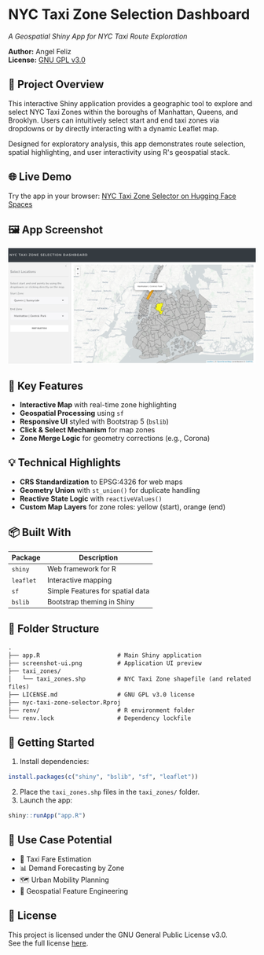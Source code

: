 # NYC Taxi Zone Selection Dashboard  
*A Geospatial Shiny App for NYC Taxi Route Exploration*

**Author:** Angel Feliz  
**License:** [GNU GPL v3.0](https://www.gnu.org/licenses/gpl-3.0.html)  

## 📍 Project Overview
This interactive Shiny application provides a geographic tool to explore and select NYC Taxi Zones within the boroughs of Manhattan, Queens, and Brooklyn. Users can intuitively select start and end taxi zones via dropdowns or by directly interacting with a dynamic Leaflet map.

Designed for exploratory analysis, this app demonstrates route selection, spatial highlighting, and user interactivity using R's geospatial stack.

## 🌐 Live Demo
Try the app in your browser: [NYC Taxi Zone Selector on Hugging Face Spaces](https://huggingface.co/spaces/AngelFelizR/nyc-taxi-zone-selector)

## 🖼️ App Screenshot
![NYC Taxi Zone Selector UI](screenshot-ui.png)

## 🎯 Key Features
- **Interactive Map** with real-time zone highlighting
- **Geospatial Processing** using `sf`
- **Responsive UI** styled with Bootstrap 5 (`bslib`)
- **Click & Select Mechanism** for map zones
- **Zone Merge Logic** for geometry corrections (e.g., Corona)

## 💡 Technical Highlights
- **CRS Standardization** to EPSG:4326 for web maps
- **Geometry Union** with `st_union()` for duplicate handling
- **Reactive State Logic** with `reactiveValues()`
- **Custom Map Layers** for zone roles: yellow (start), orange (end)

## 📦 Built With
| Package   | Description                                |
|-----------|--------------------------------------------|
| `shiny`   | Web framework for R                        |
| `leaflet` | Interactive mapping                        |
| `sf`      | Simple Features for spatial data           |
| `bslib`   | Bootstrap theming in Shiny                 |

## 📁 Folder Structure
```text
.
├── app.R                      # Main Shiny application
├── screenshot-ui.png          # Application UI preview
├── taxi_zones/
│   └── taxi_zones.shp         # NYC Taxi Zone shapefile (and related files)
├── LICENSE.md                 # GNU GPL v3.0 license
├── nyc-taxi-zone-selector.Rproj
├── renv/                      # R environment folder
└── renv.lock                  # Dependency lockfile
```

## 🚀 Getting Started
1. Install dependencies:
```r
install.packages(c("shiny", "bslib", "sf", "leaflet"))
```
2. Place the `taxi_zones.shp` files in the `taxi_zones/` folder.
3. Launch the app:
```r
shiny::runApp("app.R")
```

## 🧭 Use Case Potential
- 🚕 Taxi Fare Estimation  
- 📊 Demand Forecasting by Zone  
- 🗺️ Urban Mobility Planning  
- 🧠 Geospatial Feature Engineering

## 📜 License
This project is licensed under the GNU General Public License v3.0.  
See the full license [here](https://www.gnu.org/licenses/gpl-3.0.html).